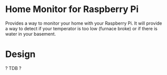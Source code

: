 # Home Monitor for Raspberry Pi
Provides a way to monitor your home with your Raspberry Pi.
It will provide a way to detect if your temperator is too low (furnace broke)
or if there is water in your basement.

# Design
? TDB ?
